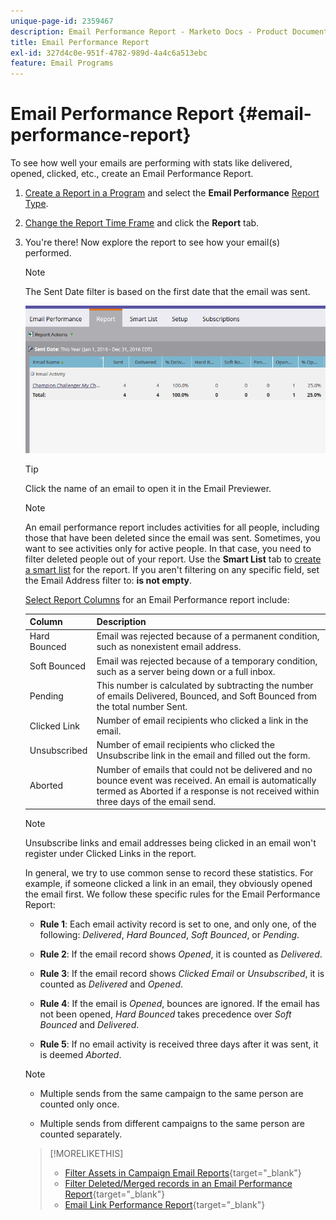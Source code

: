 ```yaml
---
unique-page-id: 2359467
description: Email Performance Report - Marketo Docs - Product Documentation
title: Email Performance Report
exl-id: 327d4c0e-951f-4782-989d-4a4c6a513ebc
feature: Email Programs
---
```

# Email Performance Report {#email-performance-report}

To see how well your emails are performing with stats like delivered, opened, clicked, etc., create an Email Performance Report.

1. [Create a Report in a Program](/help/marketo/product-docs/reporting/basic-reporting/creating-reports/create-a-report-in-a-program.md) and select the **Email Performance** [Report Type](/help/marketo/product-docs/reporting/basic-reporting/report-types/report-type-overview.md).
1. [Change the Report Time Frame](/help/marketo/product-docs/reporting/basic-reporting/editing-reports/change-a-report-time-frame.md) and click the **Report** tab.
1. You're there! Now explore the report to see how your email(s) performed.

   >[!NOTE]
   >
   >The Sent Date filter is based on the first date that the email was sent.

   ![](assets/email-performance-report.png)

   >[!TIP]
   >
   >Click the name of an email to open it in the Email Previewer.

   >[!NOTE]
   >
   >An email performance report includes activities for all people, including those that have been deleted since the email was sent. Sometimes, you want to see activities only for active people. In that case, you need to filter deleted people out of your report. Use the **Smart List** tab to [create a smart list](/help/marketo/product-docs/core-marketo-concepts/smart-lists-and-static-lists/creating-a-smart-list/create-a-smart-list.md) for the report. If you aren't filtering on any specific field, set the Email Address filter to: **is not empty**.

   [Select Report Columns](/help/marketo/product-docs/reporting/basic-reporting/editing-reports/select-report-columns.md) for an Email Performance report include:

   <table><thead>
  <tr>
    <th>Column</th>
    <th>Description</th>
  </tr></thead>
<tbody>
  <tr>
    <td>Hard Bounced</td>
    <td>Email was rejected because of a permanent condition, such as nonexistent email address.</td>
  </tr>
  <tr>
    <td>Soft Bounced</td>
    <td>Email was rejected because of a temporary condition, such as a server being down or a full inbox.</td>
  </tr>
  <tr>
    <td>Pending</td>
    <td>This number is calculated by subtracting the number of emails Delivered, Bounced, and Soft Bounced from the total number Sent.</td>
  </tr>
  <tr>
    <td>Clicked Link</td>
    <td>Number of email recipients who clicked a link in the email.</td>
  </tr>
  <tr>
    <td>Unsubscribed</td>
    <td>Number of email recipients who clicked the Unsubscribe link in the email and filled out the form.</td>
  </tr>
  <tr>
    <td>Aborted</td>
    <td>Number of emails that could not be delivered and no bounce event was received. An email is automatically termed as Aborted if a response is not received within three days of the email send.</td>
  </tr>
</tbody></table>

   >[!NOTE]
   >
   >Unsubscribe links and email addresses being clicked in an email won't register under Clicked Links in the report.

In general, we try to use common sense to record these statistics. For example, if someone clicked a link in an email, they obviously opened the email first. We follow these specific rules for the Email Performance Report:

* **Rule 1**: Each email activity record is set to one, and only one, of the following: _Delivered_, _Hard Bounced_, _Soft Bounced_, or _Pending_.

* **Rule 2**: If the email record shows *Opened*, it is counted as *Delivered*.

* **Rule 3**: If the email record shows _Clicked Email_ or _Unsubscribed_, it is counted as _Delivered_ and _Opened_.

* **Rule 4**: If the email is _Opened_, bounces are ignored. If the email has not been opened, _Hard Bounced_ takes precedence over _Soft Bounced_ and _Delivered_.

* **Rule 5**: If no email activity is received three days after it was sent, it is deemed _Aborted_.

>[!NOTE]
>
>* Multiple sends from the same campaign to the same person are counted only once.
>
>* Multiple sends from different campaigns to the same person are counted separately.

>[!MORELIKETHIS]
>
>* [Filter Assets in Campaign Email Reports](/help/marketo/product-docs/reporting/basic-reporting/report-activity/filter-assets-in-a-campaign-email-reports.md){target="_blank"}
>* [Filter Deleted/Merged records in an Email Performance Report](/help/marketo/product-docs/reporting/basic-reporting/report-activity/filter-deleted-merged-records-email-performance-report.md){target="_blank"}
>* [Email Link Performance Report](/help/marketo/product-docs/email-marketing/email-programs/email-program-data/email-link-performance-report.md){target="_blank"}
